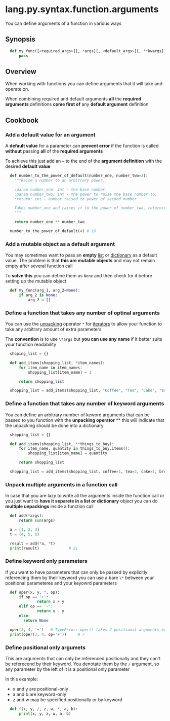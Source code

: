 # lang.py.syntax.function.arguments

You can define arguments of a function in various ways

## Synopsis

```py
  def my_func([<required_args>][, *args][, <default_args>][, **kwargs]):
      pass
```

## Overview

When working with functions you can define arguments that it will take and
operate on.

When combining required and default arguments **all** the **required
arguments** definitions **come first of** any **default argument** definition

## Cookbook

### Add a default value for an argument

A **default value** for a parameter can **prevent error** if the function is called
**without** passing **all** of the **required arguments**

To achieve this just add an `=` to the end of the **argument definition** with
the desired **default value**

```py
  def number_to_the_power_of_default(number_one, number_two=2):
    """Raise a number to an arbitrary power.

    :param number_one: int - the base number.
    :param number_two: int - the power to raise the base number to.
    :return: int - number raised to power of second number

    Takes number_one and raises it to the power of number_two, returning the result.
    """

    return number_one ** number_two

  number_to_the_power_of_default(4) # 16
```

### Add a mutable object as a default argument

You may sometimes want to pass an **empty** [list](./7cxo.md) or
[dictionary](./0loj.md) as a default value. The problem is that **this are
mutable objects** and may not remain empty after several function call

To **solve this** you can define them as `None` and then check for it before
setting up the mutable object

```py
  def my_func(arg_1, arg_2=None):
      if arg_2 is None:
          arg_2 = []
```

### Define a function that takes any number of optinal arguments

You can use the [unpacking](./hsr4.md) operator `*` for [iterators](./p7q9.md)
to allow your function to take any arbitrary amount of extra parameters

The **convention** is to use `\*args` but **you can use any name** if it better
suits your function readability

```py
  shoping_list = {}

  def add_items(shopping_list, *item_names):
      for item_name in item_names:
          shopping_list[item_name] = 1

      return shopping_list

  shopping_list = add_items(shopping_list, "Coffee", "Tea", "Cake", "Bread")
```

### Define a function that takes any number of keyword arguments

You can define an arbitrary number of keword arguments that can be passed to
you function with the **unpacking operator** \*\* this will indicate that the
unpacking should be done into a dictionary

```py
  shopping_list = {}

  def add_items(shopping_list, **things_to_buy):
      for item_name, quantity in things_to_buy.items():
          shopping_list[item_name] = quantity

      return shopping_list

  shopping_list = add_items(shopping_list, coffee=1, tea=2, cake=1, bread=3)
```

### Unpack multiple arguments in a function call

In case that you are lazy to write all the arguments inside the function call
or you just want to **have it separete in a list or dictionary** object you can do
**multiple unpackings** inside a function call

```py
  def add(*args):
      return sum(args)

  a = [1, 2, 3]
  t = (4, 5, 6)

  result = add(*a, *t)
  print(result)             # 21
```

### Define keyword only parameters

If you want to have parameters that can only be passed by explicitly
referencing them by their keyword you can use a bare `\*` between your
positional parameteres and your keyowrd parameters

```py
  def oper(x, y, *, op):
      if op == '+':
              return x + y
      elif op == '-':
              return x - y
      else:
        return None

  oper(3, 4, '+')   # TypeError: oper() takes 2 positional arguments but 3 were given
  print(oper(3, 4, op='+'))     # 7
```

### Define positional only argumets

This are arguments that can only be referenced positionally and they can't be
referecend by their keyword. You denotate them by the `/` argument, so any
parameter by the left of it is a positional only parameter

In this example:

- x and y are positional-only
- a and b are keyword-only
- z and w may be specified positionally or by keyword

```py
  def f(x, y, /, z, w, *, a, b):
      print(x, y, z, w, a, b)
```
